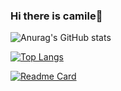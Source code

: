 ### Hi there is camile👋

![Anurag's GitHub stats](https://github-readme-stats.vercel.app/api?username=camilesing&count_private=true&theme=vue&&show_icons=true)

[![Top Langs](https://github-readme-stats.vercel.app/api/top-langs/?username=camilesing&langs_count=5&layout=compact)](https://github.com/anuraghazra/github-readme-stats)

[![Readme Card](https://github-readme-stats.vercel.app/api/pin/?username=zstackio&repo=zstack&show_owner=true&theme=vue)](https://github.com/anuraghazra/github-readme-stats)



<!--
**camilesing/camilesing** is a ✨ _special_ ✨ repository because its `README.md` (this file) appears on your GitHub profile.

Here are some ideas to get you started:

- 🔭 I’m currently working on ...
- 🌱 I’m currently learning ...
- 👯 I’m looking to collaborate on ...
- 🤔 I’m looking for help with ...
- 💬 Ask me about ...
- 📫 How to reach me: ...
- 😄 Pronouns: ...
- ⚡ Fun fact: ...
-->
